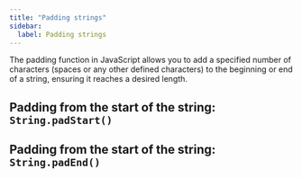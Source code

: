 ```yaml
---
title: "Padding strings"
sidebar:
  label: Padding strings
---
```


The padding function in JavaScript allows you to add a specified number of characters (spaces or any other defined characters) to the beginning or end of a string, ensuring it reaches a desired length.

## Padding from the start of the string: `String.padStart()`

## Padding from the start of the string: `String.padEnd()`
